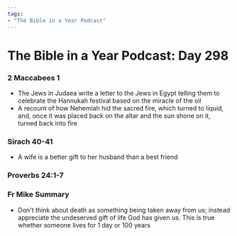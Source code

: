 ```yaml
---
tags:
- "The Bible in a Year Podcast"
---
```


# The Bible in a Year Podcast: Day 298

### 2 Maccabees 1
- The Jews in Judaea write a letter to the Jews in Egypt 
telling them to celebrate the Hannukah festival based on 
the miracle of the oil
- A recount of how Nehemiah hid the sacred fire, which 
turned to liquid, and, once it was placed back on the altar
and the sun shone on it, turned back into fire 

### Sirach 40-41
- A wife is a better gift to her husband than a best friend

### Proverbs 24:1-7

### Fr Mike Summary
- Don't think about death as something being taken away from
us; instead appreciate the undeserved gift of life God has
given us. This is true whether someone lives for 1 day or 
100 years
